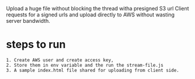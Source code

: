 Upload a huge file without blocking the thread witha presigned S3 url
Client requests for a signed urls and upload directly to AWS without wasting server bandwidth.


# steps to run
    1. Create AWS user and create access key,
    2. Store them in env variable and the run the stream-file.js
    3. A sample index.html file shared for uploading from client side.